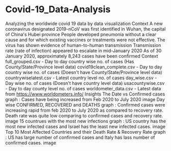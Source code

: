# Covid-19_Data-Analysis
Analyzing the worldwide covid 19 data by data visualization  Context A new coronavirus designated 2019-nCoV was first identified in Wuhan, the capital of China's Hubei province People developed pneumonia without a clear cause and for which existing vaccines or treatments were not effective. The virus has shown evidence of human-to-human transmission Transmission rate (rate of infection) appeared to escalate in mid-January 2020 As of 30 January 2020, approximately 8,243 cases have been confirmed  Context full_grouped.csv - Day to day country wise no. of cases (Has County/State/Province level data)  covid19clean_complete.csv - Day to day country wise no. of cases (Doesn't have County/State/Province level data)  countrywiselatest.csv - Latest country level no. of cases  day_wise.csv - Day wise no. of cases (Doesn't have country level data)  usacountywise.csv - Day to day county level no. of cases  worldometer_data.csv - Latest data from https://www.worldometers.info/  Insights The Date vs Confirmed cases graph :  Cases have being increased from Feb 2020 to July 2020  image  Day wise CONFIRMED, RECOVERED and DEATHS graph :  Confirmed cases were increasing rapid from feb 2020 to July 2020 as compared to recovery rate. Death rate was quite low comparing to confirmed cases and recovery rate.  image  15 countrues with the most new infections graph :  US country has the most new infected cases and Israel has the least new infected cases.  image  Top 10 Most Affected Countries and their Death Rate &amp; Recovery Rate graph :  US has large number of confirmed cases and Italy has lass number of confirmed cases.  image
